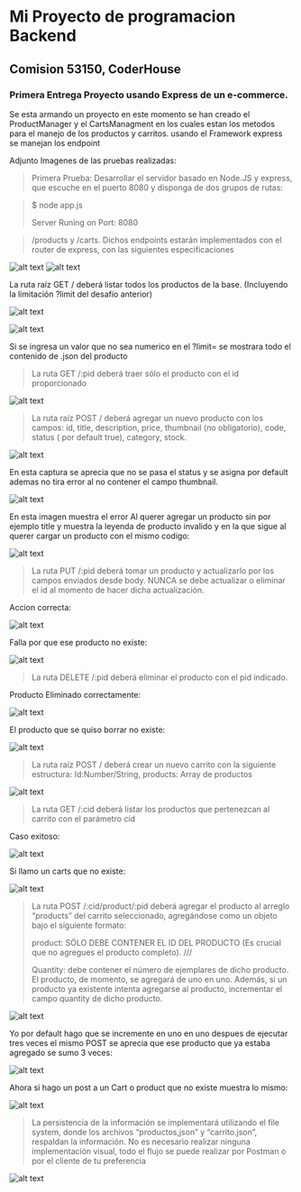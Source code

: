 # Mi Proyecto de programacion Backend
## Comision 53150, CoderHouse

### Primera Entrega Proyecto usando Express de un e-commerce.

Se esta armando un proyecto en este momento se han creado el ProductManager y el CartsManagment en los cuales estan los metodos para el manejo de los productos y carritos. usando el Framework express se manejan los endpoint


Adjunto Imagenes de las pruebas realizadas:

>Primera Prueba:
 Desarrollar el servidor basado en Node.JS y 
express, que escuche en el puerto 8080 y 
disponga de dos grupos de rutas:


>$ node app.js
>
>Server Runing on Port: 8080


>/products y /carts. Dichos endpoints estarán implementados 
con el router de express, con las siguientes especificaciones

![alt text](/img/image-1.png)
![alt text](/img/image-2.png)


La ruta raíz GET / deberá listar todos los productos de la base. (Incluyendo la 
limitación ?limit del desafío anterior)

![alt text](/img/image-3.png)

![alt text](/img/image-4.png)

Si se ingresa un valor que no sea numerico en el ?limit= se mostrara todo el contenido de .json del producto

>La ruta GET /:pid deberá traer sólo el producto con el id proporcionado

![alt text](/img/image-5.png)

> La ruta raíz POST / deberá agregar un nuevo producto con los campos: id, title, description, price, thumbnail (no obligatorio), code, status ( por default true), category, stock.

![alt text](/img/image-6.png)

En esta captura se aprecia que no se pasa el status y se asigna por default ademas no tira error al no contener el campo thumbnail.

![alt text](/img/image-8.png)

En esta imagen muestra el error Al querer agregar un producto sin por ejemplo title y muestra la leyenda de producto invalido y en la que sigue al querer cargar un producto con el mismo codigo:

![alt text](/img/image-7.png)

>La ruta PUT /:pid deberá tomar un producto y actualizarlo por los campos 
enviados desde body. NUNCA se debe actualizar o eliminar el id al momento de 
hacer dicha actualización.

Accion correcta:

![alt text](/img/image-9.png)

Falla por que ese producto no existe:

![alt text](/img/image-10.png)



>La ruta DELETE /:pid deberá eliminar el producto con el pid indicado. 

Producto Eliminado correctamente:

![alt text](/img/image-12.png)

El producto que se quiso borrar no existe:

![alt text](/img/image-11.png)

> La ruta raíz POST / deberá crear un nuevo carrito con la siguiente estructura:
Id:Number/String, products: Array de productos

![alt text](/img/image-13.png)

> La ruta GET /:cid deberá listar los productos que pertenezcan al carrito con el parámetro cid 

Caso exitoso:

![alt text](/img/image-14.png)

Si llamo un carts que no existe:

![alt text](/img/image-15.png)

> La ruta POST  /:cid/product/:pid deberá agregar el producto al arreglo “products” del carrito seleccionado, agregándose como un objeto bajo el siguiente formato:
>
>product: SÓLO DEBE CONTENER EL ID DEL PRODUCTO (Es crucial que no agregues el producto completo). ///
>
>Quantity: debe contener el número de ejemplares de dicho producto. El producto, de momento, se agregará de uno en uno. 
> Además, si un producto ya existente intenta agregarse al producto, incrementar el campo 
quantity de dicho producto. 

![alt text](/img/image-16.png)

Yo por default hago que se incremente en uno en uno despues de ejecutar tres veces el mismo POST se aprecia que ese producto que ya estaba agregado se sumo 3 veces:

![alt text](/img/image-17.png)

Ahora si hago un post a un Cart o product que no existe muestra lo mismo:

![alt text](/img/image-18.png)

>La persistencia de la información se 
implementará utilizando el file system, donde 
los archivos “productos,json” y “carrito.json”, 
respaldan la información.
 No es necesario realizar ninguna 
implementación visual, todo el flujo se puede 
realizar por Postman o por el cliente de tu 
preferencia

![alt text](/img/image-19.png)